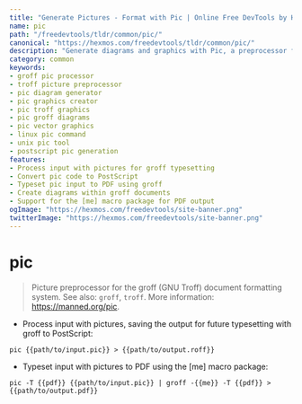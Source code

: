 ```yaml
---
title: "Generate Pictures - Format with Pic | Online Free DevTools by Hexmos"
name: pic
path: "/freedevtools/tldr/common/pic/"
canonical: "https://hexmos.com/freedevtools/tldr/common/pic/"
description: "Generate diagrams and graphics with Pic, a preprocessor for the groff typesetting system. Create professional-quality illustrations with this free online tool, no registration required."
category: common
keywords:
- groff pic processor
- troff picture preprocessor
- pic diagram generator
- pic graphics creator
- pic troff graphics
- pic groff diagrams
- pic vector graphics
- linux pic command
- unix pic tool
- postscript pic generation
features:
- Process input with pictures for groff typesetting
- Convert pic code to PostScript
- Typeset pic input to PDF using groff
- Create diagrams within groff documents
- Support for the [me] macro package for PDF output
ogImage: "https://hexmos.com/freedevtools/site-banner.png"
twitterImage: "https://hexmos.com/freedevtools/site-banner.png"
---
```


# pic

> Picture preprocessor for the groff (GNU Troff) document formatting system.
> See also: `groff`, `troff`.
> More information: <https://manned.org/pic>.

- Process input with pictures, saving the output for future typesetting with groff to PostScript:

`pic {{path/to/input.pic}} > {{path/to/output.roff}}`

- Typeset input with pictures to PDF using the [me] macro package:

`pic -T {{pdf}} {{path/to/input.pic}} | groff -{{me}} -T {{pdf}} > {{path/to/output.pdf}}`
